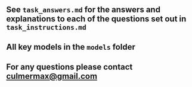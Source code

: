 ## See `task_answers.md` for the answers and explanations to each of the questions set out in `task_instructions.md`

## All key models in the `models` folder

## For any questions please contact culmermax@gmail.com
